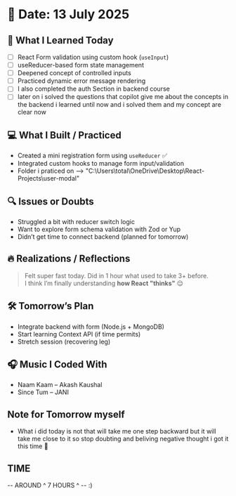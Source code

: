 # 📅 Date: 13 July 2025

## 🧠 What I Learned Today

- [ ] React Form validation using custom hook (`useInput`)
- [ ] useReducer-based form state management
- [ ] Deepened concept of controlled inputs
- [ ] Practiced dynamic error message rendering
- [ ] I also completed the auth Section in backend course
- [ ] later on i solved the questions that copilot give me about the concepts in the backend i learned until now and i solved them and my concept are clear now

## 💻 What I Built / Practiced

- Created a mini registration form using `useReducer` ✅
- Integrated custom hooks to manage form input/validation
- Folder i praticed on --> "C:\Users\total\OneDrive\Desktop\React- Projects\user-modal"

## 🔍 Issues or Doubts

- Struggled a bit with reducer switch logic
- Want to explore form schema validation with Zod or Yup
- Didn’t get time to connect backend (planned for tomorrow)

## 🔥 Realizations / Reflections

> Felt super fast today. Did in 1 hour what used to take 3+ before.  
> I think I’m finally understanding **how React "thinks"** 😌

## 🛠 Tomorrow’s Plan

- Integrate backend with form (Node.js + MongoDB)
- Start learning Context API (if time permits)
- Stretch session (recovering leg)

## 🎧 Music I Coded With

- Naam Kaam – Akash Kaushal
- Since Tum – JANI

## Note for Tomorrow myself

- What i did today is not that will take me one step backward but it will take me close to it so stop doubting and beliving negative thought i got it this time 🤗

## TIME

-- AROUND ^ 7 HOURS ^ -- :)
